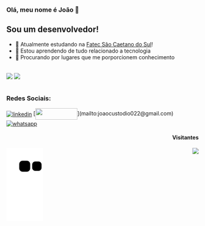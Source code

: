 ### Olá, meu nome é João 👋

## Sou um desenvolvedor!
- 🔭 Atualmente estudando na [Fatec São Caetano do Sul]!
- 🌱 Estou aprendendo de tudo relacionado a tecnologia
- 🤔 Procurando por lugares que me porporcionem conhecimento

<br>
 <div>
  <img height="160em"   align="center" src="https://github-readme-stats.vercel.app/api?username=joaoCustodio2&show_icons=true&theme=highcontrast&include_all_commits=true&count_private=true">
  <img height="160em" align="center" src="https://github-readme-stats.vercel.app/api/top-langs/?username=joaoCustodio2&&layout=compact&hide=shell&theme=highcontrast">
 
  
  </div>
<br />
 <h3 align="left">Redes Sociais: </h3>
<a href="https://www.linkedin.com/in/joão-custódio-5054201b5/" target="blank"><img align="center" src="https://img.shields.io/badge/LinkedIn-0077B5?style=for-the-badge&logo=linkedin&logoColor=white" alt="linkedin" height="30" width="110" /></a>
[<img src="https://img.shields.io/badge/Gmail-D14836?style=for-the-badge&logo=gmail&logoColor=white" height="30" width="110" align ="center">](mailto:joaocustodio022@gmail.com)
<a href="https://api.whatsapp.com/send?phone=5511963389366" target="blank"><img align="center" src="https://img.shields.io/badge/WhatsApp-25D366?style=for-the-badge&logo=whatsapp&logoColor=white" alt="whatsapp" height="30" width="110" /></a>

<div>  
  <h4 align="right"> Visitantes </h4>
  <img align="right" src="https://profile-counter.glitch.me/joaoCustodio2/count.svg">
   </div> 
    
  ![Snake animation](https://github.com/rafaballerini/rafaballerini/blob/output/github-contribution-grid-snake.svg) 
 
</div>

<br />

[Fatec São Caetano do Sul]: https://www.fatecsaocaetano.edu.br
